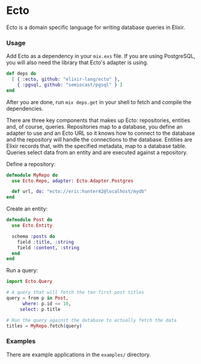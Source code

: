 # Ecto

Ecto is a domain specific language for writing database queries in Elixir.

### Usage

Add Ecto as a dependency in your `mix.exs` file. If you are using PostgreSQL, you will also need the library that Ecto's adapter is using.

```elixir
def deps do
  [ { :ecto, github: "elixir-lang/ecto" },
    { :pgsql, github: "semiocast/pgsql" } ]
end
```

After you are done, run `mix deps.get` in your shell to fetch and compile the dependencies.

There are three key components that makes up Ecto: repositories, entities and, of course, queries. Repositories map to a database, you define an adapter to use and an Ecto URL so it knows how to connect to the database and the repository will handle the connections to the database. Entities are Elixir records that, with the specified metadata, map to a database table. Queries select data from an entity and are executed against a repository.

Define a repository:

```elixir
defmodule MyRepo do
  use Ecto.Repo, adapter: Ecto.Adapter.Postgres

  def url, do: "ecto://eric:hunter42@localhost/mydb"
end
```

Create an entity:

```elixir
defmodule Post do
  use Ecto.Entity

  schema :posts do
    field :title, :string
    field :content, :string
  end
end
```

Run a query:

```elixir
import Ecto.Query

# A query that will fetch the ten first post titles
query = from p in Post,
      where: p.id <= 10,
     select: p.title

# Run the query against the database to actually fetch the data
titles = MyRepo.fetch(query)
```

### Examples

There are example applications in the `examples/` directory.
